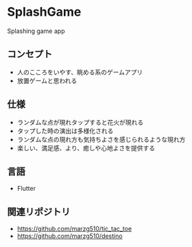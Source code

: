 # SplashGame
Splashing game app

## コンセプト
- 人のこころをいやす、眺める系のゲームアプリ
- 放置ゲームと思われる

## 仕様
- ランダムな点が現れタップすると花火が現れる
- タップした時の演出は多様化される
- ランダムな点の現れ方も気持ちよさを感じられるような現れ方
- 楽しい、満足感、より、癒しや心地よさを提供する

## 言語
- Flutter


## 関連リポジトリ

- https://github.com/marzg510/tic_tac_toe
- https://github.com/marzg510/destino
